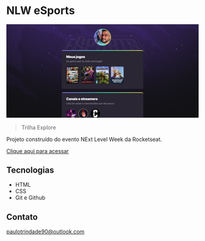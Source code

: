 # NLW eSports 

![preview](./.github/paulotrindadee.github.io_NLW2_eSportes_.png) 


> Trilha Explore

Projeto construído do evento NExt Level Week 
da Rocketseat. 

[Clique aqui para acessar](https://paulotrindadee.github.io/NLW2_eSportes/)

## Tecnologias

- HTML 
- CSS
- Git e Github 

## Contato

paulotrindade90@outlook.com
 